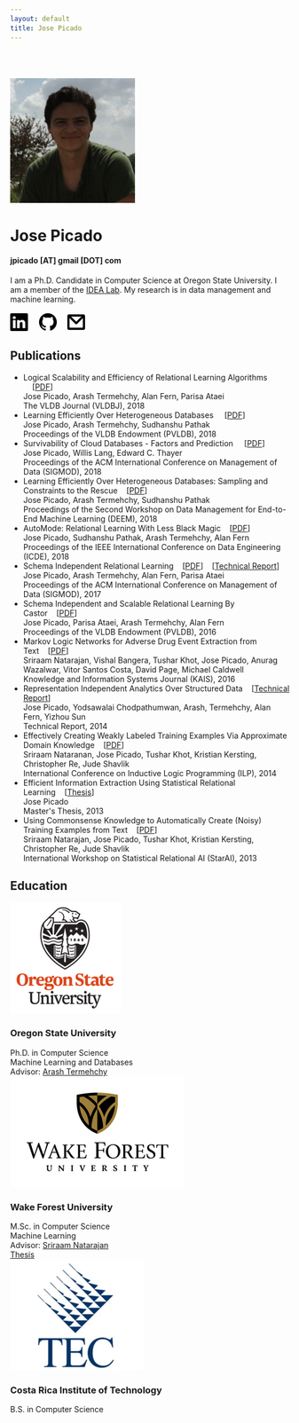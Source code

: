 ```yaml
---
layout: default
title: Jose Picado
---
```

<!-- ==== ABOUT ==== -->
  <div class="container" id="about" name="about">
    <div class="row">
      <br>
      <br>
      <br>
      <div class="col-xs-12 col-xs-offset-1 col-sm-12 col-sm-offset-2 col-md-12 col-md-offset-3">
        <div class="col-xs-10 col-sm-4 col-md-3">
          <img src="img/jose.png" alt="Jose" class="img-circle paddingtop30"/>
        </div>
        <div class="col-md-4 col-sm-6 col-xs-10">
          <h1 id="headerName">Jose Picado</h1>
          <!--div id="headerTitle">Ph.D. Candidate in Computer Science</div-->
          <h4>jpicado [AT] gmail [DOT] com</h4>
          <div>
            I am a Ph.D. Candidate in Computer Science at Oregon State University. 
            I am a member of the <a href="http://web.engr.oregonstate.edu/~termehca/">IDEA Lab</a>.
            My research is in data management and machine learning.
          </div>
          <br>
          <div class="">
            <a href="https://www.linkedin.com/in/jpicado"><img width="32" src="img/icons/linkedin.png" alt="LinkedIn"/></a>
            &nbsp;&nbsp;&nbsp;
            <a href="https://github.com/jpicado"><img width="32" src="img/icons/github.png" alt="GitHub"/></a> 
            &nbsp;&nbsp;&nbsp;
            <a href="mailto:jpicado@gmail.com"><img width="32" src="img/icons/mail.png" alt="Email me"/></a>
          </div>
        </div>
      </div>
    </div>
    <!-- row -->
  </div>
  <!-- container -->



  <!-- ==== PUBLICATIONS ==== -->
  <div class="container" id="publications" name="publications">
    <div class="row">
      <h2 class="centered">Publications</h2>
      <div class="col-lg-offset-2 col-lg-8">
        <ul>
          <li>
            <span class="paper">Logical Scalability and Efficiency of Relational Learning Algorithms 
  </span>&nbsp;&nbsp;&nbsp;&nbsp;[<a href="papers/Castor_VLDBJ2018.pdf">PDF</a>]<br>
            Jose Picado, Arash Termehchy, Alan Fern, Parisa Ataei<br>
            <span class="conference">The VLDB Journal (VLDBJ), 2018</span>
          </li>
          <li>
            <span class="paper">Learning Efficiently Over Heterogeneous Databases 
  </span>&nbsp;&nbsp;&nbsp;&nbsp;[<a href="papers/p2066-picado.pdf">PDF</a>]<br>
            Jose Picado, Arash Termehchy, Sudhanshu Pathak<br>
            <span class="conference">Proceedings of the VLDB Endowment (PVLDB), 2018</span>
          </li>
          <li>
            <span class="paper">Survivability of Cloud Databases - Factors and Prediction 
  </span>&nbsp;&nbsp;&nbsp;&nbsp;[<a href="papers/Survivability_SIGMOD2018.pdf">PDF</a>]<br>
            Jose Picado, Willis Lang, Edward C. Thayer<br>
            <span class="conference">Proceedings of the ACM International Conference on Management of Data (SIGMOD), 2018</span>
          </li>
          <li>
            <span class="paper">Learning Efficiently Over Heterogeneous Databases: Sampling and Constraints to the Rescue</span>&nbsp;&nbsp;&nbsp;&nbsp;[<a href="papers/CastorX_DEEM2018.pdf">PDF</a>]<br>
            Jose Picado, Arash Termehchy, Sudhanshu Pathak<br>
            <span class="conference">Proceedings of the Second Workshop on Data Management for End-to-End Machine Learning (DEEM), 2018</span>
          </li>
          <li>
            <span class="paper">AutoMode: Relational Learning With Less Black Magic</span>&nbsp;&nbsp;&nbsp;&nbsp;[<a href="papers/AutoMode_ICDE18.pdf">PDF</a>]<br>
            Jose Picado, Sudhanshu Pathak, Arash Termehchy, Alan Fern<br>
            <span class="conference">Proceedings of the IEEE International Conference on Data Engineering (ICDE), 2018</span>
          </li>
          <li>
            <span class="paper">Schema Independent Relational Learning</span>&nbsp;&nbsp;&nbsp;&nbsp;[<a href="papers/Castor_SIGMOD2017.pdf">PDF</a>]&nbsp;&nbsp;&nbsp;&nbsp;[<a href="https://arxiv.org/abs/1508.03846">Technical Report</a>]<br>
            Jose Picado, Arash Termehchy, Alan Fern, Parisa Ataei<br>
            <span class="conference">Proceedings of the ACM International Conference on Management of Data (SIGMOD), 2017</span>
          </li>
          <li>
            <span class="paper">Schema Independent and Scalable Relational Learning By Castor</span>&nbsp;&nbsp;&nbsp;&nbsp;[<a href="papers/Castor_VLDB2016.pdf">PDF</a>]<br>
            Jose Picado, Parisa Ataei, Arash Termehchy, Alan Fern<br>
            <span class="conference">Proceedings of the VLDB Endowment (PVLDB), 2016</span>
          </li>
          <li>
            <span class="paper">Markov Logic Networks for Adverse Drug Event Extraction from Text</span>&nbsp;&nbsp;&nbsp;&nbsp;[<a href="papers/ADEKAIS.pdf">PDF</a>]<br>
            Sriraam Natarajan, Vishal Bangera, Tushar Khot, Jose Picado, Anurag Wazalwar, Vitor Santos Costa, David Page, Michael Caldwell<br>
            <span class="conference">Knowledge and Information Systems Journal (KAIS), 2016</span>
          </li>
          <li>
            <span class="paper">Representation Independent Analytics Over Structured Data</span>&nbsp;&nbsp;&nbsp;&nbsp;[<a href="https://arxiv.org/abs/1409.2553">Technical Report</a>]<br>
            Jose Picado, Yodsawalai Chodpathumwan, Arash, Termehchy, Alan Fern, Yizhou Sun<br>
            <span class="conference">Technical Report, 2014</span>
          </li>
          <!--li>
            <span class="paper">Schema Independence of Relational Learning Algorithms</span>&nbsp;&nbsp;&nbsp;&nbsp;[<a href="papers/SchemaIndepLearning_BUDA2014.pdf">PDF</a>]<br>
            Jose Picado, Arash Termehchy, Alan Fern<br>
            <span class="conference">ACM SIGMOD Workshop on Big Uncertain Data (BUDA), 2014</span>
          </li-->
          <!--li>
            <span class="paper">Toward Representation Independent Similarity Search Over Graphs</span>&nbsp;&nbsp;&nbsp;&nbsp;[<a href="papers/RepIndepGraphs_GRADES2014.pdf">PDF</a>]<br>
            Yodswalai Chodpathumwan, Arash Termehchy, Yizhou Sun, Amirhossein Aleyasin, Jose Picado<br>
            <span class="conference">ACM SIGMOD Workshop on Graph Data Management Experiences and Systems (GRADES), 2014</span>
          </li-->
          <li>
            <span class="paper">Effectively Creating Weakly Labeled Training Examples Via Approximate Domain Knowledge</span>&nbsp;&nbsp;&nbsp;&nbsp;[<a href="papers/WeakSupervision_ILP2014.pdf">PDF</a>]<br>
            Sriraam Nataranan, Jose Picado, Tushar Khot, Kristian Kersting, Christopher Re, Jude Shavlik<br>
            <span class="conference">International Conference on Inductive Logic Programming (ILP), 2014</span>
          </li>
          <li>
            <span class="paper">Efficient Information Extraction Using Statistical Relational Learning</span>&nbsp;&nbsp;&nbsp;&nbsp;[<a href="https://wakespace.lib.wfu.edu/handle/10339/38554">Thesis</a>]<br>
            Jose Picado<br>
            <span class="conference">Master's Thesis, 2013</span>
          </li>
          <li>
            <span class="paper">Using Commonsense Knowledge to Automatically Create (Noisy) Training Examples from Text</span>&nbsp;&nbsp;&nbsp;&nbsp;[<a href="papers/WeakSupervision_StarAI2013.pdf">PDF</a>]<br>
            Sriraam Natarajan, Jose Picado, Tushar Khot, Kristian Kersting, Christopher Re, Jude Shavlik<br>
            <span class="conference">International Workshop on Statistical Relational AI (StarAI), 2013</span>
          </li>
        </ul>
      </div><!-- col-lg -->
    </div>
    <!-- row -->
  </div>
  <!-- container -->

  <!-- ==== EDUCATION ==== -->
  <div class="container" id="education" name="education">
    <div class="row">
      <h2 class="centered">Education</h2>
      <div class="col-lg-4">
        <a href="http://oregonstate.edu/"><img src="img/OSU_logo.png" class="school" alt="OSU"/></a>
        <h3>Oregon State University</h3>
        Ph.D. in Computer Science<br>
        Machine Learning and Databases<br>
        Advisor: <a href="http://web.engr.oregonstate.edu/~termehca/">Arash Termehchy</a>
      </div><!-- col-lg-4 -->
      <div class="col-lg-4">
        <a href="http://www.wfu.edu/"><img src="img/WFU_logo.jpg" class="school" alt="WF"/></a>
        <h3>Wake Forest University</h3>
        M.Sc. in Computer Science<br>
        Machine Learning<br>
        Advisor: <a href="http://homes.soic.indiana.edu/natarasr/">Sriraam Natarajan</a>
        <br>
        <a href="http://wakespace.lib.wfu.edu/handle/10339/38554">Thesis</a>
      </div><!-- col-lg-4 --> 
      <div class="col-lg-4">
        <a href="http://www.tec.ac.cr/"><img src="img/TEC_logo.png" class="school" alt="TEC"/></a>
        <h3>Costa Rica Institute of Technology</h3>
        B.S. in Computer Science
      </div><!-- col-lg-4 --> 
    </div>
    <!-- row -->
  </div>
  <!-- container -->